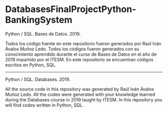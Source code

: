 # DatabasesFinalProjectPython-BankingSystem

Python / SQL. Bases de Datos. 2019.

Todos los código fuente en este repositorio fueron generados por Raúl Iván Ávalos Muñoz Ledo. Todos los códigos fueron generados con su conocimiento aprendido durante el curso de Bases de Datos en el año de 2019 impartido por el ITESM. En este repositorio se encuentran códigos escritos en Python, SQL.

***********************************************************************************************************************************************

Python / SQL. Databases. 2019.

All the source code in this repository was generated by Raúl Iván Ávalos Muñoz Ledo. All the codes were generated with your knowledge learned during the Databases course in 2019 taught by ITESM. In this repository you will find codes written in Python, SQL.
